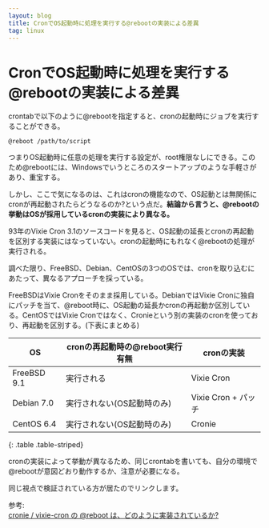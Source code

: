 ```yaml
---
layout: blog
title: CronでOS起動時に処理を実行する@rebootの実装による差異
tag: linux
---
```


# CronでOS起動時に処理を実行する@rebootの実装による差異

crontabで以下のように@rebootを指定すると、cronの起動時にジョブを実行することができる。

    @reboot /path/to/script

つまりOS起動時に任意の処理を実行する設定が、root権限なしにできる。このため@rebootには、Windowsでいうところのスタートアップのような手軽さがあり、重宝する。

しかし、ここで気になるのは、これはcronの機能なので、OS起動とは無関係にcronが再起動されたらどうなるのか?という点だ。**結論から言うと、@rebootの挙動はOSが採用しているcronの実装により異なる。**

93年のVixie Cron 3.1のソースコードを見ると、OS起動の延長とcronの再起動を区別する実装にはなっていない。cronの起動時にもれなく@rebootの処理が実行される。

調べた限り、FreeBSD、Debian、CentOSの3つのOSでは、cronを取り込むにあたって、異なるアプローチを採っている。

FreeBSDはVixie Cronをそのまま採用している。DebianではVixie Cronに独自にパッチを当て、@reboot時に、OS起動の延長かcronの再起動か区別している。CentOSではVixie Cronではなく、Cronieという別の実装のcronを使っており、再起動を区別する。(下表にまとめる)

| OS          | cronの再起動時の@reboot実行有無 | cronの実装          |
|-------------|---------------------------------|---------------------|
| FreeBSD 9.1 | 実行される                      | Vixie Cron          |
| Debian 7.0  | 実行されない(OS起動時のみ)      | Vixie Cron + パッチ |
| CentOS 6.4  | 実行されない(OS起動時のみ)      | Cronie              |
{: .table .table-striped}

cronの実装によって挙動が異なるため、同じcrontabを書いても、自分の環境で@rebootが意図どおり動作するか、注意が必要になる。

同じ視点で検証されている方が居たのでリンクします。

参考:  
[cronie / vixie-cron の @reboot は、どのように実装されているか?](http://blog.kenichimaehashi.com/?article=13604950680)
